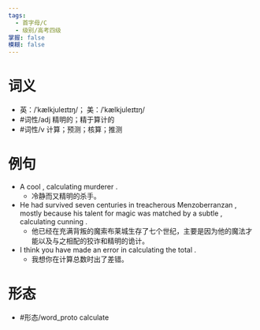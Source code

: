```yaml
---
tags:
  - 首字母/C
  - 级别/高考四级
掌握: false
模糊: false
---
```

# 词义
- 英：/ˈkælkjuleɪtɪŋ/； 美：/ˈkælkjuleɪtɪŋ/
- #词性/adj  精明的；精于算计的
- #词性/v  计算；预测；核算；推测
# 例句
- A cool , calculating murderer .
	- 冷静而又精明的杀手。
- He had survived seven centuries in treacherous Menzoberranzan , mostly because his talent for magic was matched by a subtle , calculating cunning .
	- 他已经在充满背叛的魔索布莱城生存了七个世纪，主要是因为他的魔法才能以及与之相配的狡诈和精明的诡计。
- I think you have made an error in calculating the total .
	- 我想你在计算总数时出了差错。
# 形态
- #形态/word_proto calculate
